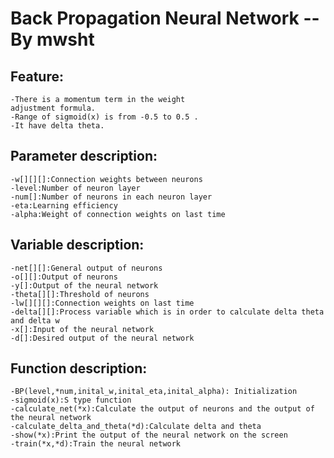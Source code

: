 # Back Propagation Neural Network    --By mwsht
## Feature:
	-There is a momentum term in the weight 
	adjustment formula.
	-Range of sigmoid(x) is from -0.5 to 0.5 .
	-It have delta theta.

## Parameter description:
	-w[][][]:Connection weights between neurons
	-level:Number of neuron layer
	-num[]:Number of neurons in each neuron layer
	-eta:Learning efficiency
	-alpha:Weight of connection weights on last time

## Variable description:
	-net[][]:General output of neurons
	-o[][]:Output of neurons
	-y[]:Output of the neural network
	-theta[][]:Threshold of neurons
	-lw[][][]:Connection weights on last time
	-delta[][]:Process variable which is in order to calculate delta theta and delta w
	-x[]:Input of the neural network
	-d[]:Desired output of the neural network

## Function description:
	-BP(level,*num,inital_w,inital_eta,inital_alpha): Initialization
	-sigmoid(x):S type function
	-calculate_net(*x):Calculate the output of neurons and the output of the neural network
	-calculate_delta_and_theta(*d):Calculate delta and theta
	-show(*x):Print the output of the neural network on the screen
	-train(*x,*d):Train the neural network
